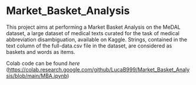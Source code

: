# Market_Basket_Analysis
This project aims at performing a Market Basket Analysis on the MeDAL dataset, a large dataset of medical texts curated for the task of medical abbreviation disambiguation, available on Kaggle. 
Strings, contained in the text column of the full-data.csv file in the dataset, are considered as baskets and words as items.

Colab code can be found *here* (https://colab.research.google.com/github/LucaB999/Market_Basket_Analysis/blob/main/MBA.ipynb)


